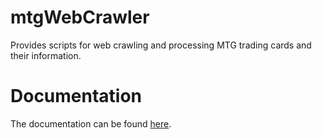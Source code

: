 # mtgWebCrawler
Provides scripts for web crawling and processing MTG trading cards and their information.

# Documentation
The documentation can be found [here](https://github.com/AdrianW424/mtgWebCrawler/wiki).
